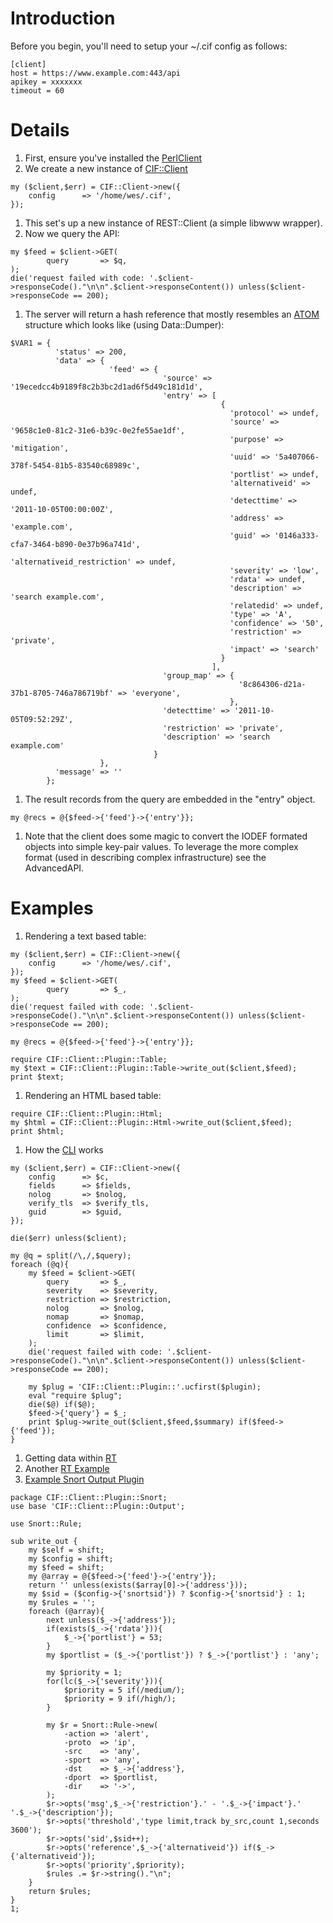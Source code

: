 # Introduction #

Before you begin, you'll need to setup your ~/.cif config as follows:
```
[client]
host = https://www.example.com:443/api
apikey = xxxxxxx
timeout = 60
```

# Details #
  1. First, ensure you've installed the [PerlClient](ClientInstallSourcePerl_v0.md)
  1. We create a new instance of [CIF::Client](http://search.cpan.org/~saxjazman/CIF-Client/lib/CIF/Client.pm)
```
my ($client,$err) = CIF::Client->new({ 
    config      => '/home/wes/.cif',
});
```
  1. This set's up a new instance of REST::Client (a simple libwww wrapper).
  1. Now we query the API:
```
my $feed = $client->GET(
        query       => $q,
);
die('request failed with code: '.$client->responseCode()."\n\n".$client->responseContent()) unless($client->responseCode == 200);
```
  1. The server will return a hash reference that mostly resembles an [ATOM](http://tools.ietf.org/html/rfc4287) structure which looks like (using Data::Dumper):
```
$VAR1 = {
          'status' => 200,
          'data' => {
                      'feed' => {
                                  'source' => '19ecedcc4b9189f8c2b3bc2d1ad6f5d49c181d1d',
                                  'entry' => [
                                               {
                                                 'protocol' => undef,
                                                 'source' => '9658c1e0-81c2-31e6-b39c-0e2fe55ae1df',
                                                 'purpose' => 'mitigation',
                                                 'uuid' => '5a407066-378f-5454-81b5-83540c68989c',
                                                 'portlist' => undef,
                                                 'alternativeid' => undef,
                                                 'detecttime' => '2011-10-05T00:00:00Z',
                                                 'address' => 'example.com',
                                                 'guid' => '0146a333-cfa7-3464-b890-0e37b96a741d',
                                                 'alternativeid_restriction' => undef,
                                                 'severity' => 'low',
                                                 'rdata' => undef,
                                                 'description' => 'search example.com',
                                                 'relatedid' => undef,
                                                 'type' => 'A',
                                                 'confidence' => '50',
                                                 'restriction' => 'private',
                                                 'impact' => 'search'
                                               }
                                             ],
                                  'group_map' => {
                                                   '8c864306-d21a-37b1-8705-746a786719bf' => 'everyone',
                                                 },
                                  'detecttime' => '2011-10-05T09:52:29Z',
                                  'restriction' => 'private',
                                  'description' => 'search example.com'
                                }
                    },
          'message' => ''
        };
```
  1. The result records from the query are embedded in the "entry" object.
```
my @recs = @{$feed->{'feed'}->{'entry'}};
```
  1. Note that the client does some magic to convert the IODEF formated objects into simple key-pair values. To leverage the more complex format (used in describing complex infrastructure) see the AdvancedAPI.

# Examples #
  1. Rendering a text based table:
```
my ($client,$err) = CIF::Client->new({ 
    config      => '/home/wes/.cif',
});
my $feed = $client->GET(
        query       => $_,
);
die('request failed with code: '.$client->responseCode()."\n\n".$client->responseContent()) unless($client->responseCode == 200);

my @recs = @{$feed->{'feed'}->{'entry'}};

require CIF::Client::Plugin::Table;
my $text = CIF::Client::Plugin::Table->write_out($client,$feed);
print $text;
```
  1. Rendering an HTML based table:
```
require CIF::Client::Plugin::Html;
my $html = CIF::Client::Plugin::Html->write_out($client,$feed);
print $html;
```
  1. How the [CLI](http://code.google.com/p/collective-intelligence-framework/source/browse/trunk/client/perl/CIF-Client/script/cif) works
```
my ($client,$err) = CIF::Client->new({ 
    config      => $c,
    fields      => $fields,
    nolog       => $nolog,
    verify_tls  => $verify_tls,
    guid        => $guid,
});

die($err) unless($client);

my @q = split(/\,/,$query);
foreach (@q){
    my $feed = $client->GET(
        query       => $_,
        severity    => $severity,
        restriction => $restriction,
        nolog       => $nolog,
        nomap       => $nomap,
        confidence  => $confidence,
        limit       => $limit,
    );
    die('request failed with code: '.$client->responseCode()."\n\n".$client->responseContent()) unless($client->responseCode == 200);
   
    my $plug = 'CIF::Client::Plugin::'.ucfirst($plugin);
    eval "require $plug";
    die($@) if($@);
    $feed->{'query'} = $_;
    print $plug->write_out($client,$feed,$summary) if($feed->{'feed'});
}
```
  1. Getting data within [RT](http://code.google.com/p/collective-intelligence-framework/source/browse/trunk/misc/rt-cifminimal/lib/RT/CIFMinimal.pm#13)
  1. Another [RT Example](http://code.google.com/p/collective-intelligence-framework/source/browse/trunk/misc/rt-cifminimal/html/Minimal/Display.html)
  1. [Example Snort Output Plugin](http://code.google.com/p/collective-intelligence-framework/source/browse/trunk/client/perl/CIF-Client/lib/CIF/Client/Plugin/Snort.pm)
```
package CIF::Client::Plugin::Snort;
use base 'CIF::Client::Plugin::Output';

use Snort::Rule;

sub write_out {
    my $self = shift;
    my $config = shift;
    my $feed = shift;
    my @array = @{$feed->{'feed'}->{'entry'}};
    return '' unless(exists($array[0]->{'address'}));
    my $sid = ($config->{'snortsid'}) ? $config->{'snortsid'} : 1;
    my $rules = '';
    foreach (@array){
        next unless($_->{'address'});
        if(exists($_->{'rdata'})){
            $_->{'portlist'} = 53;
        }
        my $portlist = ($_->{'portlist'}) ? $_->{'portlist'} : 'any';

        my $priority = 1;
        for(lc($_->{'severity'})){
            $priority = 5 if(/medium/);
            $priority = 9 if(/high/);
        }

        my $r = Snort::Rule->new(
            -action => 'alert',
            -proto  => 'ip',
            -src    => 'any',
            -sport  => 'any',
            -dst    => $_->{'address'},
            -dport  => $portlist,
            -dir    => '->',
        );
        $r->opts('msg',$_->{'restriction'}.' - '.$_->{'impact'}.' '.$_->{'description'});
        $r->opts('threshold','type limit,track by_src,count 1,seconds 3600');
        $r->opts('sid',$sid++);
        $r->opts('reference',$_->{'alternativeid'}) if($_->{'alternativeid'});
        $r->opts('priority',$priority);
        $rules .= $r->string()."\n";
    }
    return $rules;
}
1;
```